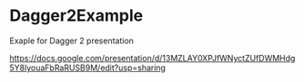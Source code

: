 # Dagger2Example
Exaple for Dagger 2 presentation

https://docs.google.com/presentation/d/13MZLAY0XPJfWNyctZUfDWMHdg5Y8lyouaFbRaRUSB9M/edit?usp=sharing
